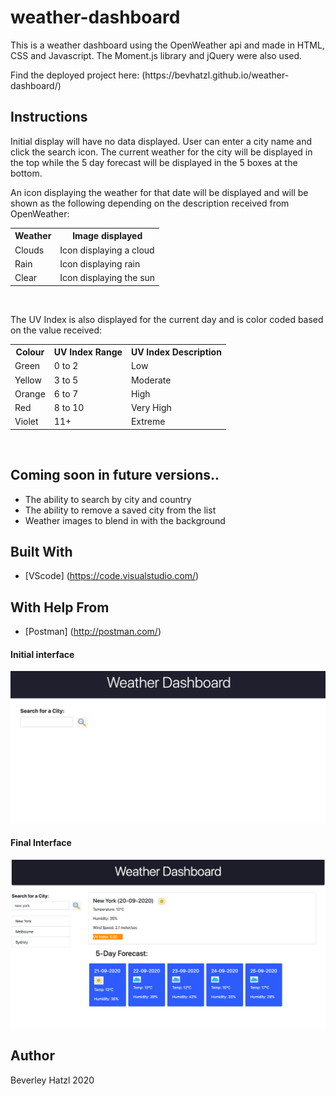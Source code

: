 # weather-dashboard
This is a weather dashboard using the OpenWeather api and made in HTML, CSS and Javascript. The Moment.js library and jQuery were also used. 

<p>Find the deployed project here: (https://bevhatzl.github.io/weather-dashboard/)</p>

## Instructions
<p>Initial display will have no data displayed. User can enter a city name and click the search icon. The current weather for the city will be displayed in the top while the 5 day forecast will be displayed in the 5 boxes at the bottom.</p>
<p>An icon displaying the weather for that date will be displayed and will be shown as the following depending on the description received from OpenWeather:</p>
<table style="width:100%">
    <tr>
        <th>Weather</th>
        <th>Image displayed</th>
    </tr>
    <tr>
        <td>Clouds</td>
        <td>Icon displaying a cloud</td>
    </tr>
    <tr>
        <td>Rain</td>
        <td>Icon displaying rain</td>
    </tr>
    <tr>
        <td>Clear</td>
        <td>Icon displaying the sun</td>
    </tr>
</table>
<br>
<p>The UV Index is also displayed for the current day and is color coded based on the value received:</p>
<table style="width:100%">
    <tr>
        <th>Colour</th>
        <th>UV Index Range</th>
        <th>UV Index Description</th>
    </tr>
    <tr>
        <td>Green</td>
        <td>0 to 2</td>
        <td>Low</td>
    </tr>
    <tr>
        <td>Yellow</td>
        <td>3 to 5</td>
        <td>Moderate</td>
    </tr>
    <tr>
        <td>Orange</td>
        <td>6 to 7</td>
        <td>High</td>
    </tr>
        <tr>
        <td>Red</td>
        <td>8 to 10</td>
        <td>Very High</td>
    </tr>
        <tr>
        <td>Violet</td>
        <td>11+</td>
        <td>Extreme</td>
    </tr>
</table>
<br>

## Coming soon in future versions..
<ul>
    <li>The ability to search by city and country</li>
    <li>The ability to remove a saved city from the list</li>
    <li>Weather images to blend in with the background</li>
</ul>

## Built With

* [VScode] (https://code.visualstudio.com/) 

## With Help From
* [Postman] (http://postman.com/) 

#### Initial interface

![Screenshot of initial page of weather dashboard](/images/screenfirst.png)

#### Final Interface

![Screenshot of weather dashboard with weather data displayed](/images/screen2.png)

## Author
Beverley Hatzl 2020

